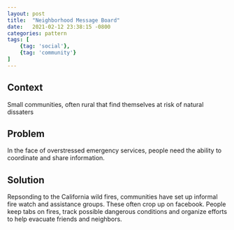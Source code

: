 ```yaml
---
layout: post
title:  "Neighborhood Message Board"
date:   2021-02-12 23:38:15 -0800
categories: pattern
tags: [
    {tag: 'social'},
    {tag: 'community'}
]
---
```

## Context 
Small communities, often rural that find themselves at risk of natural dissaters

## Problem
In the face of overstressed emergency services, people need the ability to coordinate and share information.

## Solution
Repsonding to the California wild fires, communities have set up informal fire watch and assistance groups. These often crop up on facebook. People keep tabs on fires, track possible dangerous conditions and organize efforts to help evacuate friends and neighbors. 